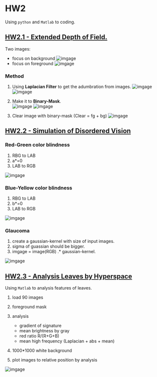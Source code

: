 # HW2

Using ``python`` and ``Matlab`` to coding.

## [HW2.1 - Extended Depth of Field.](HW2.1.ipynb)

Two images:

* focus on background
![imgage](images/5bg.jpg)
* focus on foreground
![imgage](images/5fg.jpg)

### Method

1. Using **Laplacian Filter** to get the adumbration from images.
![imgage](images/ex2.1.2-fg-HPF.jpg)
![imgage](images/ex2.1.2-bg-HDF.jpg)

2. Make it to **Binary-Mask**.  
![imgage](images/ex2.1.2-fg-mask.jpg)
![imgage](images/ex2.1.2-bg-mask.jpg)

3. Clear image with binary-mask (Clear = fg + bg)
![imgage](images/ex2.1.2.jpg)

## [HW2.2 - Simulation of Disordered Vision](HW2.2.ipynb)

### Red-Green color blindness

1. RBG to LAB
2. a*=0
3. LAB to RGB

![imgage](images/ex2.2.1.jpg)

### Blue-Yellow color blindness

1. RBG to LAB
2. b*=0
3. LAB to RGB

![imgage](images/ex2.2.2.jpg)

### Glaucoma

1. create a gaussian-kernel with size of input images.
2. sigma of guassian should be bigger.
3. imgage = image(RGB) .* gaussian-kernel.

![imgage](images/ex2.2.3.jpg)

## [HW2.3 - Analysis Leaves by Hyperspace](HW2_3.m)

Using ``Matlab`` to analysis features of leaves.

1. load 90 images
2. foreground mask
3. analysis

    * gradient of signature
    * mean brightness by gray
    * red ratio R/(R+G+B)
    * mean high frequency (Laplacian + abs + mean)

4. 1000*1000 white background
5. plot images to relative position by analysis

![imgage](images/ex2.3.png)
